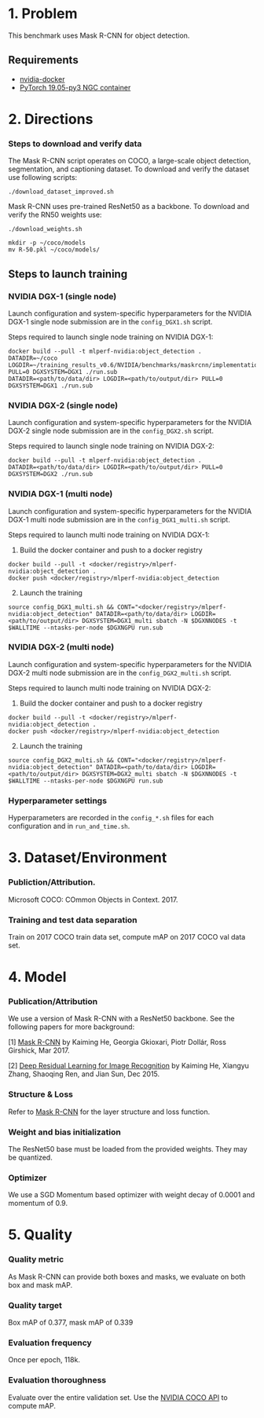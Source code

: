 # 1. Problem 
This benchmark uses Mask R-CNN for object detection.

## Requirements
* [nvidia-docker](https://github.com/NVIDIA/nvidia-docker)
* [PyTorch 19.05-py3 NGC container](https://ngc.nvidia.com/registry/nvidia-pytorch)

# 2. Directions

### Steps to download and verify data


The Mask R-CNN script operates on COCO, a large-scale object detection, segmentation, and captioning dataset.
To download and verify the dataset use following scripts:
   
    ./download_dataset_improved.sh


Mask R-CNN uses pre-trained ResNet50 as a backbone. 
To download and verify the RN50 weights use:
 
    ./download_weights.sh
    
    mkdir -p ~/coco/models
    mv R-50.pkl ~/coco/models/

## Steps to launch training

### NVIDIA DGX-1 (single node)
Launch configuration and system-specific hyperparameters for the NVIDIA DGX-1
single node submission are in the `config_DGX1.sh` script.

Steps required to launch single node training on NVIDIA DGX-1:

```
docker build --pull -t mlperf-nvidia:object_detection .
DATADIR=~/coco LOGDIR=~/training_results_v0.6/NVIDIA/benchmarks/maskrcnn/implementations/pytorch PULL=0 DGXSYSTEM=DGX1 ./run.sub
DATADIR=<path/to/data/dir> LOGDIR=<path/to/output/dir> PULL=0 DGXSYSTEM=DGX1 ./run.sub
```
### NVIDIA DGX-2 (single node)
Launch configuration and system-specific hyperparameters for the NVIDIA DGX-2
single node submission are in the `config_DGX2.sh` script.

Steps required to launch single node training on NVIDIA DGX-2:

```
docker build --pull -t mlperf-nvidia:object_detection .
DATADIR=<path/to/data/dir> LOGDIR=<path/to/output/dir> PULL=0 DGXSYSTEM=DGX2 ./run.sub
```

### NVIDIA DGX-1 (multi node)
Launch configuration and system-specific hyperparameters for the NVIDIA DGX-1
multi node submission are in the `config_DGX1_multi.sh` script.

Steps required to launch multi node training on NVIDIA DGX-1:

1. Build the docker container and push to a docker registry
```
docker build --pull -t <docker/registry>/mlperf-nvidia:object_detection .
docker push <docker/registry>/mlperf-nvidia:object_detection
```

2. Launch the training
```
source config_DGX1_multi.sh && CONT="<docker/registry>/mlperf-nvidia:object_detection" DATADIR=<path/to/data/dir> LOGDIR=<path/to/output/dir> DGXSYSTEM=DGX1_multi sbatch -N $DGXNNODES -t $WALLTIME --ntasks-per-node $DGXNGPU run.sub
```

### NVIDIA DGX-2 (multi node)
Launch configuration and system-specific hyperparameters for the NVIDIA DGX-2
multi node submission are in the `config_DGX2_multi.sh` script.

Steps required to launch multi node training on NVIDIA DGX-2:

1. Build the docker container and push to a docker registry
```
docker build --pull -t <docker/registry>/mlperf-nvidia:object_detection .
docker push <docker/registry>/mlperf-nvidia:object_detection
```

2. Launch the training
```
source config_DGX2_multi.sh && CONT="<docker/registry>/mlperf-nvidia:object_detection" DATADIR=<path/to/data/dir> LOGDIR=<path/to/output/dir> DGXSYSTEM=DGX2_multi sbatch -N $DGXNNODES -t $WALLTIME --ntasks-per-node $DGXNGPU run.sub
```
### Hyperparameter settings

Hyperparameters are recorded in the `config_*.sh` files for each configuration and in `run_and_time.sh`.

# 3. Dataset/Environment
### Publiction/Attribution.
Microsoft COCO: COmmon Objects in Context. 2017.

### Training and test data separation
Train on 2017 COCO train data set, compute mAP on 2017 COCO val data set.


# 4. Model
### Publication/Attribution

We use a version of Mask R-CNN with a ResNet50 backbone. See the following papers for more background:

[1] [Mask R-CNN](https://arxiv.org/abs/1703.06870) by Kaiming He, Georgia Gkioxari, Piotr Dollár, Ross Girshick, Mar 2017.

[2] [Deep Residual Learning for Image Recognition](https://arxiv.org/abs/1512.03385) by Kaiming He, Xiangyu Zhang, Shaoqing Ren, and Jian Sun, Dec 2015.


### Structure & Loss
Refer to [Mask R-CNN](https://arxiv.org/abs/1703.06870) for the layer structure and loss function.


### Weight and bias initialization
The ResNet50 base must be loaded from the provided weights. They may be quantized.


### Optimizer
We use a SGD Momentum based optimizer with weight decay of 0.0001 and momentum of 0.9.


# 5. Quality
### Quality metric
As Mask R-CNN can provide both boxes and masks, we evaluate on both box and mask mAP.

### Quality target
Box mAP of 0.377, mask mAP of 0.339 

### Evaluation frequency
Once per epoch, 118k.

### Evaluation thoroughness
Evaluate over the entire validation set. Use the [NVIDIA COCO API](https://github.com/NVIDIA/cocoapi/) to compute mAP.